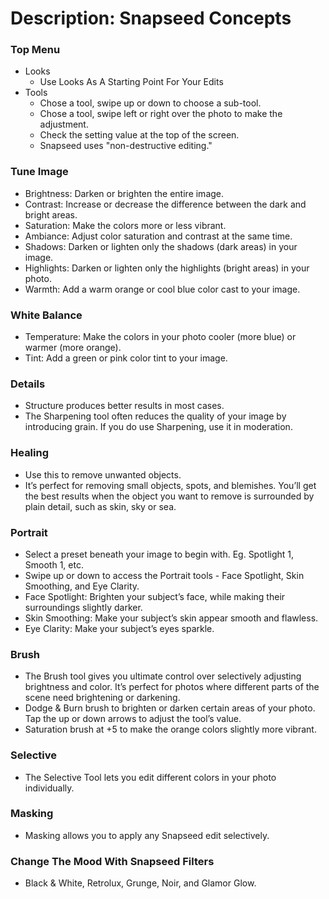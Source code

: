 # Description: Snapseed Concepts

### Top Menu
* Looks
    - Use Looks As A Starting Point For Your Edits
* Tools
    - Chose a tool, swipe up or down to choose a sub-tool.
    - Chose a tool, swipe left or right over the photo to make the adjustment. 
    - Check the setting value at the top of the screen.
    - Snapseed uses "non-destructive editing."

### Tune Image
* Brightness: Darken or brighten the entire image.
* Contrast: Increase or decrease the difference between the dark and bright areas.
* Saturation: Make the colors more or less vibrant.
* Ambiance: Adjust color saturation and contrast at the same time.
* Shadows: Darken or lighten only the shadows (dark areas) in your image.
* Highlights: Darken or lighten only the highlights (bright areas) in your photo.
* Warmth: Add a warm orange or cool blue color cast to your image.

### White Balance
* Temperature: Make the colors in your photo cooler (more blue) or warmer (more orange).
* Tint: Add a green or pink color tint to your image.

### Details
* Structure produces better results in most cases. 
* The Sharpening tool often reduces the quality of your image by introducing grain. If you do use Sharpening, use it in 
  moderation.
  
### Healing
* Use this to remove unwanted objects.
* It’s perfect for removing small objects, spots, and blemishes. You’ll get the best results when the object you want to 
  remove is surrounded by plain detail, such as skin, sky or sea.
  
### Portrait
* Select a preset beneath your image to begin with. Eg. Spotlight 1, Smooth 1, etc. 
* Swipe up or down to access the Portrait tools - Face Spotlight, Skin Smoothing, and Eye Clarity. 
* Face Spotlight: Brighten your subject’s face, while making their surroundings slightly darker.
* Skin Smoothing: Make your subject’s skin appear smooth and flawless.
* Eye Clarity: Make your subject’s eyes sparkle.

### Brush
* The Brush tool gives you ultimate control over selectively adjusting brightness and color. It’s perfect for photos 
  where different parts of the scene need brightening or darkening.
* Dodge & Burn brush to brighten or darken certain areas of your photo. Tap the up or down arrows to adjust the tool’s 
  value.
* Saturation brush at +5 to make the orange colors slightly more vibrant.

### Selective
* The Selective Tool lets you edit different colors in your photo individually.

### Masking
* Masking allows you to apply any Snapseed edit selectively.

### Change The Mood With Snapseed Filters
* Black & White, Retrolux, Grunge, Noir, and Glamor Glow.
